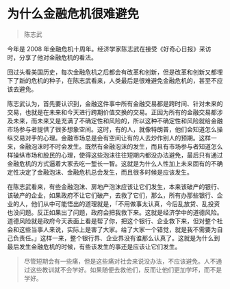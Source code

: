# 为什么金融危机很难避免

> 陈志武

今年是 2008 年金融危机十周年。经济学家陈志武在接受《好奇心日报》采访时，分享了他对金融危机的看法。

回过头看美国历史，每次金融危机之后都会有改革和创新，但是改革和创新又都埋下了新的危机的种子，在陈志武看来，人类最后是很难避免金融危机的，甚至不应该去避免。

陈志武认为，首先要认识到，金融这件事中所有金融交易都是跨时间、针对未来的交易，也就是在未来和今天进行跨期价值交换的交易。正因为所有的金融交易都涉及未来，而未来又是充满了不确定性和风险的，所以这种不确定性和风险就给金融市场参与者提供了很多想象空间。这时，有的人，就像特朗普，他们会知道怎么操纵交易对手的心理。金融市场总是会有空间让有的人去炒作别人的预期。这样一来，金融泡沫时不时会发生。既然有金融泡沫的发生，而且有市场参与者知道怎么样操纵市场和股民的心理，使得这些泡沫往往短期内都没办法避免，最后只有通过金融危机的方式逼着大家去吃一堑长一智。这就是为什么人性加上未来固有的不确定性决定了金融泡沫、金融危机总会发生，而且很多时候是应该发生。

在陈志武看来，有些金融泡沫、房地产泡沫应该让它们发生，本来该破产的银行、该破产的企业，如果政府不让它们破产，去救了它们，那么，所有办那些银行、企业的人，他们从中可能悟出的道理就是，「不用做事太认真，今后乱放贷、乱投资也没问题。反正如果出了问题，政府会把我救下来。这就是经济学中的道德风险。道德风险就是政府今天表面上看是帮了你，把这个银行、企业救下来，但对整个社会和这些当事人来说，实际上是害了大家。给了大家一个错觉，就是我不需要为自己负责任。」这样一来，整个银行界、企业界没有谁那么认真了。这就是为什么到最后发生金融危机的时候，有些该发生的事还是应该让它们发生。

> 尽管短期会有一些痛，但是这些痛对社会来说没办法，不应该避免。人不通过这些教训就不会学好。如果随便去救他们，反而让他们更加学坏，而不是学好。



